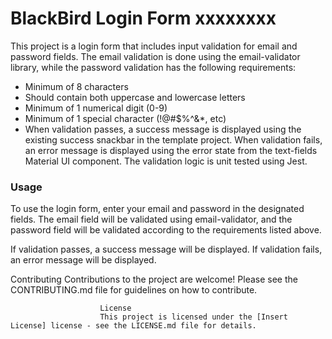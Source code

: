# BlackBird Login Form xxxxxxxx
        
This project is a login form that includes input validation for email and password fields. The email validation is done using the email-validator library, while the password validation has the following requirements:

- Minimum of 8 characters
- Should contain both uppercase and lowercase letters
- Minimum of 1 numerical digit (0-9)
- Minimum of 1 special character (!@#$%^&*, etc)
- When validation passes, a success message is displayed using the existing success snackbar in the template project. When validation fails, an error message is displayed using the error state from the text-fields Material UI component. The validation logic is unit tested using Jest.

### Usage

To use the login form, enter your email and password in the designated fields. The email field will be validated using email-validator, and the password field will be validated according to the requirements listed above.

If validation passes, a success message will be displayed. If validation fails, an error message will be displayed.

Contributing
Contributions to the project are welcome! Please see the CONTRIBUTING.md file for guidelines on how to contribute.

                        License
                        This project is licensed under the [Insert License] license - see the LICENSE.md file for details.
